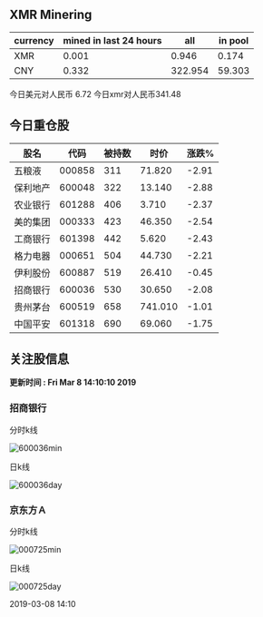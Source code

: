 ## XMR Minering

|currency|mined in last 24 hours|all|in pool|
|---|---|---|---|
|XMR|0.001|0.946|0.174|
|CNY|0.332|322.954|59.303|

今日美元对人民币 6.72	今日xmr对人民币341.48


## 今日重仓股 

|股名|代码|被持数|时价|涨跌%|
|---|---|---|---|---|
|五粮液|000858|311|71.820|-2.91|
|保利地产|600048|322|13.140|-2.88|
|农业银行|601288|406|3.710|-2.37|
|美的集团|000333|423|46.350|-2.54|
|工商银行|601398|442|5.620|-2.43|
|格力电器|000651|504|44.730|-2.21|
|伊利股份|600887|519|26.410|-0.45|
|招商银行|600036|530|30.650|-2.08|
|贵州茅台|600519|658|741.010|-1.01|
|中国平安|601318|690|69.060|-1.75|

## 关注股信息
**更新时间 : Fri Mar  8 14:10:10 2019**
### 招商银行 
分时k线

![600036min](http://image.sinajs.cn/newchart/min/n/sh600036.gif)

日k线

![600036day](http://image.sinajs.cn/newchart/daily/n/sh600036.gif)

### 京东方Ａ 
分时k线

![000725min](http://image.sinajs.cn/newchart/min/n/sz000725.gif)

日k线

![000725day](http://image.sinajs.cn/newchart/daily/n/sz000725.gif)

2019-03-08 14:10